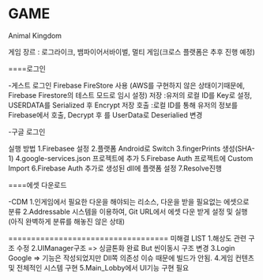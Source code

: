 # GAME

Animal Kingdom

게임 장르 : 로그라이크, 뱀파이어서바이벌, 멀티 게임(크로스 플랫폼은 추후 진행 예정)

====로그인

-게스트 로그인
Firebase FireStore 사용
(AWS를 구현하지 않은 상태이기때문에, Firebase Firestore의 테스트 모드로 임시 설정)
저장 :유저의 로컬 ID를 Key로 설정, USERDATA를 Serialized 후 Encrypt 저장
호출 :로컬 ID를 통해 유저의 정보를 Firebase에서 호출, Decrypt 후 <T>를 UserData로 Deserialied 변경

-구글 로그인

실행 방법
1.Firebasee 설정
2.플랫폼 Android로 Switch
3.fingerPrints 생성(SHA-1)
4.google-services.json 프로젝트에 추가
5.Firebase Auth 프로젝트에 Custom Import
6.Firebase Auth 추가로 생성된 dll에 플랫폼 설정
7.Resolve진행

====에셋 다운로드

-CDM
1.인게임에서 필요한 다운을 해야되는 리소스, 다운을 받을 필요없는 에셋으로 분류
2.Addressable 시스템을 이용하여, Git URL에서 에셋 다운 받게 설정 및 실행
(아직 완벽하게 분류를 해놓진 않은 상태)


===================================
미해결 LIST 
1.해상도 관련 구조 수정
2.UIManager구조 => 싱글톤화 완료 But 씬이동시 구조 변경
3.Login Google => 기능은 작성되었지만 Dll쪽 의존성 이슈 때문에 빌드가 안됨.
4.게임 컨텐츠 및 전체적인 시스템 구현 
5.Main_Lobby에서 UI기능 구현 필요

